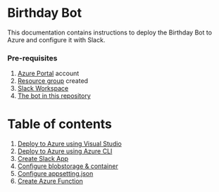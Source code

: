 # Birthday Bot  

This documentation contains instructions to deploy the Birthday Bot to Azure and configure it with Slack.
### Pre-requisites

1. [Azure Portal](https://portal.azure.com) account
1. [Resource group](https://docs.microsoft.com/en-us/azure/azure-resource-manager/management/manage-resource-groups-portal#create-resource-groups) created
1. [Slack Workspace](https://slack.com/get-started#/create)
1. [The bot in this repository](../birthday-bot)

# Table of contents

<!--ts-->
   1. [Deploy to Azure using Visual Studio](DeployAzurePortal.md#deploy-on-azure-portal )
   1. [Deploy to Azure using Azure CLI](DeployAzureCli.md#deploy-using-azure-cli )
   1. [Create Slack App](SlackApp.md#create-slack-app)
   1. [Configure blobstorage & container  ](Blobstorage&Container.md#configure-blobstorage-&-container)
   1. [Configure appsetting.json](ConfigureAppsettings.md#configure-appsetting.json)
   1. [Create Azure Function](AzureFunction.md#create-azure-function)
<!--te-->

